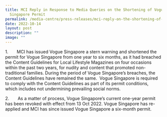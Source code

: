 ```yaml
---
title: MCI Reply in Response to Media Queries on the Shortening of Vogue
  Singapore Permit
permalink: /media-centre/press-releases/mci-reply-on-the-shortening-of-vogue-singapore-permit/
date: 2022-10-14
layout: post
description: ""
image: ""
---
```

<p>1.<span style="white-space: pre;">		</span>MCI has issued Vogue Singapore a stern warning and shortened the permit for Vogue Singapore from one year to six months, as it had breached the Content Guidelines for Local Lifestyle Magazines on four occasions within the past two years, for nudity and content that promoted non-traditional families. During the period of Vogue Singapore’s breaches, the Content Guidelines have remained the same.&nbsp; Vogue Singapore is required to comply with the Content Guidelines as part of its permit conditions, which includes not undermining prevailing social norms.</p>
<p>2.<span style="white-space: pre;">		</span>As a matter of process, Vogue Singapore’s current one-year permit has been<strong> </strong>revoked with effect from 13 Oct 2022. Vogue Singapore has re-applied and MCI has since<strong> </strong>issued Vogue Singapore a six-month permit. </p>